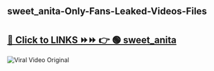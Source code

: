 
 ## sweet_anita-Only-Fans-Leaked-Videos-Files

# <h2><a href="https://mediaupload.pro?sweet_anita">🔗 Click to LINKS ⏩⏩ 👉 🟢 sweet_anita </a></h2>

<a href="https://mediaupload.pro?sweet_anita" rel="nofollow" data-target="animated-image.originalLink"><img src="https://i.ibb.co.com/xMMVF88/686577567.gif" alt="Viral Video Original" style="max-width: 100%; display: inline-block;" data-target="animated-image.originalImage"></a>